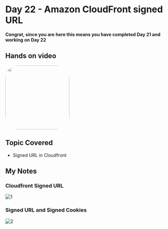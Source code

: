 # Day 22 - Amazon CloudFront signed URL

**Congrat, since you are here this means you have completed Day 21 and working on Day 22**

## Hands on video
<a href="https://youtu.be/blXNjSvKPA0">
<img src="https://i3.ytimg.com/vi/blXNjSvKPA0/hqdefault.jpg" align="center" width="200" style="border-radius:40px" />
</a>

## Topic Covered
 - Signed URL in Cloudfront
## My Notes

  ### Cloudfront Signed URL
  ![1](https://user-images.githubusercontent.com/41295276/122012284-a0d7e480-cdda-11eb-9e4c-00ba7c23a446.jpeg)
  
  ### Signed URL and Signed Cookies
  ![2](https://user-images.githubusercontent.com/41295276/122012269-9b7a9a00-cdda-11eb-99f4-ac823a28ae9a.jpeg)

